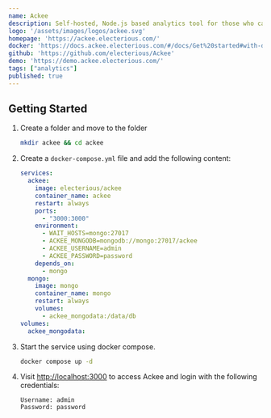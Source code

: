 ```yaml
---
name: Ackee
description: Self-hosted, Node.js based analytics tool for those who care about privacy.
logo: '/assets/images/logos/ackee.svg'
homepage: 'https://ackee.electerious.com/'
docker: 'https://docs.ackee.electerious.com/#/docs/Get%20started#with-docker-compose'
github: 'https://github.com/electerious/Ackee'
demo: 'https://demo.ackee.electerious.com/'
tags: ["analytics"]
published: true
---
```


## Getting Started

1. Create a folder and move to the folder
    ```bash
    mkdir ackee && cd ackee
    ```
2. Create a `docker-compose.yml` file and add the following content:
    ```yaml [docker-compose.yml]
    services:
      ackee:
        image: electerious/ackee
        container_name: ackee
        restart: always
        ports:
          - "3000:3000"
        environment:
          - WAIT_HOSTS=mongo:27017
          - ACKEE_MONGODB=mongodb://mongo:27017/ackee
          - ACKEE_USERNAME=admin
          - ACKEE_PASSWORD=password
        depends_on:
          - mongo
      mongo:
        image: mongo
        container_name: mongo
        restart: always
        volumes:
          - ackee_mongodata:/data/db
    volumes:
      ackee_mongodata:
    ```
3. Start the service using docker compose.
    ```bash
    docker compose up -d
    ```
4. Visit [http://localhost:3000](http://localhost:3000) to access Ackee and login with the following credentials:
    ```
    Username: admin
    Password: password
    ```

